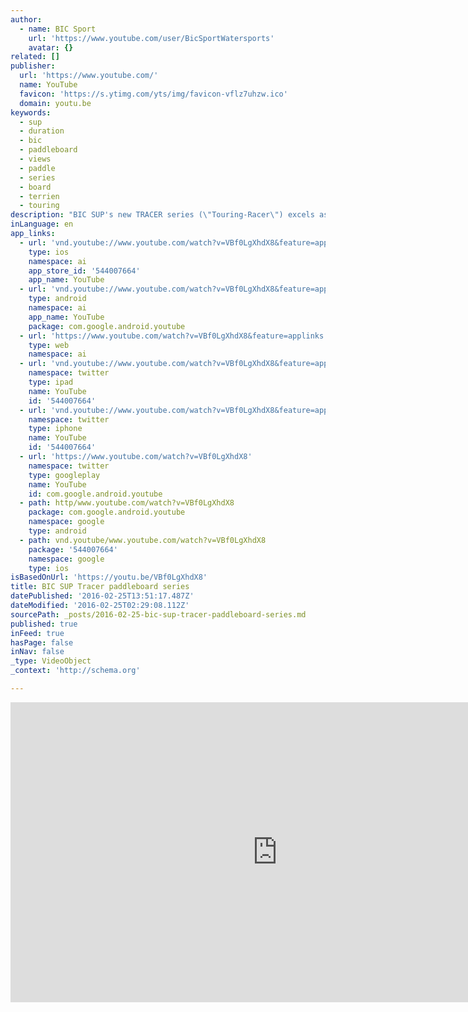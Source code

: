 ```yaml
---
author:
  - name: BIC Sport
    url: 'https://www.youtube.com/user/BicSportWatersports'
    avatar: {}
related: []
publisher:
  url: 'https://www.youtube.com/'
  name: YouTube
  favicon: 'https://s.ytimg.com/yts/img/favicon-vflz7uhzw.ico'
  domain: youtu.be
keywords:
  - sup
  - duration
  - bic
  - paddleboard
  - views
  - paddle
  - series
  - board
  - terrien
  - touring
description: "BIC SUP's new TRACER series (\"Touring-Racer\") excels as both a performance race board and an all-purpose touring board. Designed for riders who want speed and glide as well as comfort and stability, these new shapes are heavily influenced by the RACE-PRO series of high performance racing machines (fine-tuned by professional racers Eric Terrien and Chase Kosterlitz) and the award-winning Wing Touring series (lauded for their stability and ease of use)."
inLanguage: en
app_links:
  - url: 'vnd.youtube://www.youtube.com/watch?v=VBf0LgXhdX8&feature=applinks'
    type: ios
    namespace: ai
    app_store_id: '544007664'
    app_name: YouTube
  - url: 'vnd.youtube://www.youtube.com/watch?v=VBf0LgXhdX8&feature=applinks'
    type: android
    namespace: ai
    app_name: YouTube
    package: com.google.android.youtube
  - url: 'https://www.youtube.com/watch?v=VBf0LgXhdX8&feature=applinks'
    type: web
    namespace: ai
  - url: 'vnd.youtube://www.youtube.com/watch?v=VBf0LgXhdX8&feature=applinks'
    namespace: twitter
    type: ipad
    name: YouTube
    id: '544007664'
  - url: 'vnd.youtube://www.youtube.com/watch?v=VBf0LgXhdX8&feature=applinks'
    namespace: twitter
    type: iphone
    name: YouTube
    id: '544007664'
  - url: 'https://www.youtube.com/watch?v=VBf0LgXhdX8'
    namespace: twitter
    type: googleplay
    name: YouTube
    id: com.google.android.youtube
  - path: http/www.youtube.com/watch?v=VBf0LgXhdX8
    package: com.google.android.youtube
    namespace: google
    type: android
  - path: vnd.youtube/www.youtube.com/watch?v=VBf0LgXhdX8
    package: '544007664'
    namespace: google
    type: ios
isBasedOnUrl: 'https://youtu.be/VBf0LgXhdX8'
title: BIC SUP Tracer paddleboard series
datePublished: '2016-02-25T13:51:17.487Z'
dateModified: '2016-02-25T02:29:08.112Z'
sourcePath: _posts/2016-02-25-bic-sup-tracer-paddleboard-series.md
published: true
inFeed: true
hasPage: false
inNav: false
_type: VideoObject
_context: 'http://schema.org'

---
```

<iframe src="https://cdn.embedly.com/widgets/media.html?src=https%3A%2F%2Fwww.youtube.com%2Fembed%2FVBf0LgXhdX8%3Ffeature%3Doembed&amp;url=https%3A%2F%2Fwww.youtube.com%2Fwatch%3Fv%3DVBf0LgXhdX8%26feature%3Dyoutu.be&amp;image=https%3A%2F%2Fi.ytimg.com%2Fvi%2FVBf0LgXhdX8%2Fhqdefault.jpg&amp;key=b7d04c9b404c499eba89ee7072e1c4f7&amp;type=text%2Fhtml&amp;schema=youtube" width="854" height="480" scrolling="no" frameborder="0" allowfullscreen="allowfullscreen" style=""></iframe>